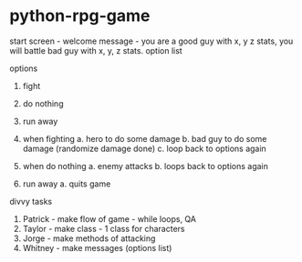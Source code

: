 # python-rpg-game

start screen - welcome message - you are a good guy with x, y z stats, you will battle bad guy with x, y, z stats. option list

options

1. fight
2. do nothing
3. run away

4. when fighting
   a. hero to do some damage
   b. bad guy to do some damage (randomize damage done)
   c. loop back to options again

5. when do nothing
   a. enemy attacks
   b. loops back to options again

6. run away
   a. quits game

divvy tasks

1. Patrick - make flow of game - while loops, QA
2. Taylor - make class - 1 class for characters
3. Jorge - make methods of attacking
4. Whitney - make messages (options list)
